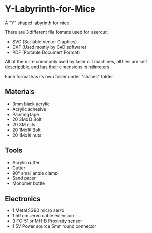 # Y-Labyrinth-for-Mice
A "Y" shaped labyrinth for mice

There are 3 different file  formats used for lasercut:
* SVG (Scalable Vector Graphics)
* DXF (Used mostly by CAD software)
* PDF (Portable Document Format)

All of them are commonly used by laser cut machines, all files are self descriptible, and has their dimensions in milimeters.

Each format has its own folder under "shapes" folder.

## Materials
* 3mm black acrylic
* Acrylic adhesive
* Painting tape 
* 20 3Mx10 Bolt
* 20 3M nuts
* 20 1Mx10 Bolt
* 20 1Mx10 nuts

## Tools
* Acrylic cutter
* Cutter
* 90° small angle clamp
* Sand paper
* Monomer bottle

## Electronics
* 1 Metal SG90 micro servo
* 1 50 cm servo cable extension
* 3 FC-51 or MH-B Proximity sensor
* 1 5V Power source 5mm round connector
